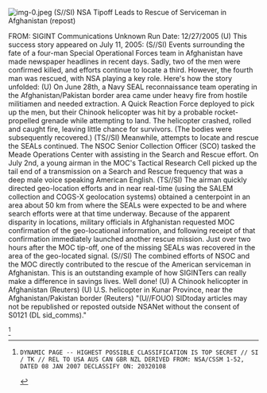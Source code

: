 ![img-0.jpeg](img-0.jpeg)
(S//SI) NSA Tipoff Leads to Rescue of Serviceman in Afghanistan (repost)

FROM: SIGINT Communications
Unknown
Run Date: 12/27/2005
(U) This success story appeared on July 11, 2005:
(S//SI) Events surrounding the fate of a four-man Special Operational Forces team in Afghanistan have made newspaper headlines in recent days. Sadly, two of the men were confirmed killed, and efforts continue to locate a third. However, the fourth man was rescued, with NSA playing a key role. Here's how the story unfolded:
(U) On June 28th, a Navy SEAL reconnaissance team operating in the Afghanistan/Pakistan border area came under heavy fire from hostile militiamen and needed extraction. A Quick Reaction Force deployed to pick up the men, but their Chinook helicopter was hit by a probable rocket-propelled grenade while attempting to land. The helicopter crashed, rolled and caught fire, leaving little chance for survivors. (The bodies were subsequently recovered.)
(TS//SI) Meanwhile, attempts to locate and rescue the SEALs continued. The NSOC Senior Collection Officer (SCO) tasked the Meade Operations Center with assisting in the Search and Rescue effort. On July 2nd, a young airman in the MOC's Tactical Research Cell picked up the tail end of a transmission on a Search and Rescue frequency that was a deep male voice speaking American English.
(TS//SI) The airman quickly directed geo-location efforts and in near real-time (using the SALEM collection and COGS-X geolocation systems) obtained a centerpoint in an area about 50 km from where the SEALs were expected to be and where search efforts were at that time underway. Because of the apparent disparity in locations, military officials in Afghanistan requested MOC confirmation of the geo-locational information, and following receipt of that confirmation immediately launched another rescue mission. Just over two hours after the MOC tip-off, one of the missing SEALs was recovered in the area of the geo-located signal.
(S//SI) The combined efforts of NSOC and the MOC directly contributed to the rescue of the American serviceman in Afghanistan. This is an outstanding example of how SIGINTers can really make a difference in savings lives. Well done!
(U) A Chinook helicopter in Afghanistan (Reuters)
(U) U.S. helicopter in Kunar Province, near the Afghanistan/Pakistan border (Reuters)
"(U//FOUO) SIDtoday articles may not be republished or reposted outside NSANet without the consent of S0121 (DL sid_comms)."

[^0]
[^0]:    DYNAMIC PAGE -- HIGHEST POSSIBLE CLASSIFICATION IS TOP SECRET // SI / TK // REL TO USA AUS CAN GBR NZL DERIVED FROM: NSA/CSSM 1-52, DATED 08 JAN 2007 DECLASSIFY ON: 20320108

